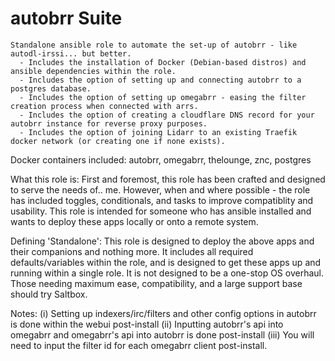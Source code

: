 autobrr Suite
=========

    Standalone ansible role to automate the set-up of autobrr - like autodl-irssi... but better.
      - Includes the installation of Docker (Debian-based distros) and ansible dependencies within the role.
      - Includes the option of setting up and connecting autobrr to a postgres database.
      - Includes the option of setting up omegabrr - easing the filter creation process when connected with arrs.
      - Includes the option of creating a cloudflare DNS record for your autobrr instance for reverse proxy purposes.
      - Includes the option of joining Lidarr to an existing Traefik docker network (or creating one if none exists).

Docker containers included: autobrr, omegabrr, thelounge, znc, postgres

What this role is: First and foremost, this role has been crafted and designed to serve the needs of.. me.
However, when and where possible - the role has included toggles, conditionals, and tasks to improve compatiblity and usability.
This role is intended for someone who has ansible installed and wants to deploy these apps locally or onto a remote system.

Defining 'Standalone': This role is designed to deploy the above apps and their companions and nothing more. It includes all
required defaults/variables within the role, and is designed to get these apps up and running within a single role. It is not
designed to be a one-stop OS overhaul. Those needing maximum ease, compatibility, and a large support base should try Saltbox.

Notes: 
(i) Setting up indexers/irc/filters and other config options in autobrr is done within the webui post-install
(ii) Inputting autobrr's api into omegabrr and omegabrr's api into autobrr is done post-install
(iii) You will need to input the filter id for each omegabrr client post-install.